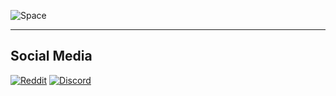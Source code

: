 ![Space](https://c.tenor.com/WuOwfnsLcfYAAAAC/star-wars-obi-wan-kenobi.gif)

---
## Social Media

[![Reddit](https://img.shields.io/reddit/user-karma/combined/max-mielchen?label=Reddit%20u%2Fmax-mielchen&style=social)](https://www.reddit.com/user/max-mielchen)
[![Discord](https://img.shields.io/badge/Discord-Max%20Mielchen%231748-%23404eed)](https://discord.com/users/1060943403837300847)

